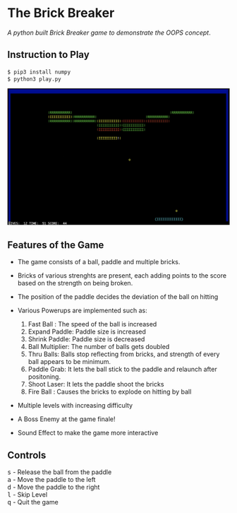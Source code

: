 # The Brick Breaker

<i>A python built Brick Breaker game to demonstrate the OOPS concept</i>.

## Instruction to Play

```shell
$ pip3 install numpy
$ python3 play.py
```

<img src = "game.png">

## Features of the Game

* The game consists of a ball, paddle and multiple bricks.
* Bricks of various strenghts are present, each adding points to the score based on the strength on being broken.
* The position of the paddle decides the deviation of the ball on hitting

* Various Powerups are implemented such as: <br>
    1) Fast Ball : The speed of the ball is increased
    2) Expand Paddle: Paddle size is increased
    3) Shrink Paddle: Paddle size is decreased
    4) Ball Multiplier: The number of balls gets doubled
    5) Thru Balls: Balls stop reflecting from bricks, and strength of every ball appears to be minimum.
    6) Paddle Grab: It lets the ball stick to the paddle and relaunch after positoning.
    7) Shoot Laser: It lets the paddle shoot the bricks
    8) Fire Ball : Causes the bricks to explode on hitting by ball

- Multiple levels with increasing difficulty

- A Boss Enemy at the game finale!

- Sound Effect to make the game more interactive

## Controls

<kbd>s</kbd> - Release the ball from the paddle <br>
<kbd>a</kbd> - Move the paddle to the left <br>
<kbd>d</kbd> - Move the paddle to the right <br>
<kbd>l</kbd> - Skip Level <br>
<kbd>q</kbd> - Quit the game<br>


